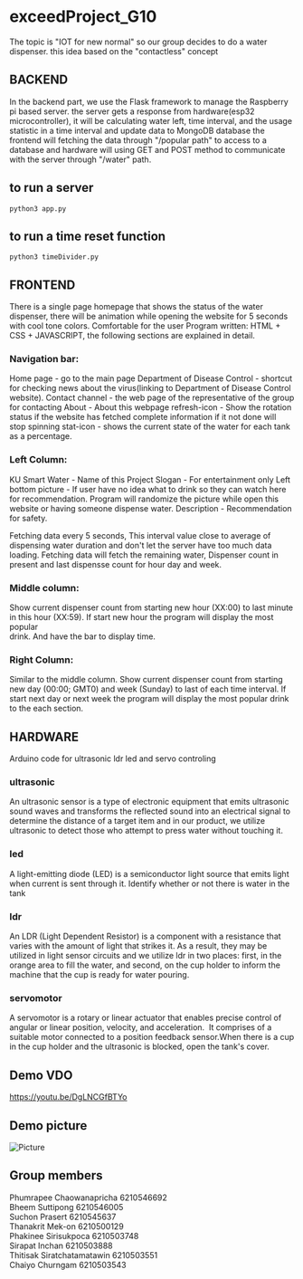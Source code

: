 # exceedProject_G10
The topic is "IOT for new normal" so our group decides to do a water dispenser. this idea based on the "contactless" concept 

## BACKEND
In the backend part, we use the Flask framework to manage the Raspberry pi based server. the server gets a response from hardware(esp32 microcontroller), it will be calculating water left, time interval, and the usage statistic in a time interval and update data to MongoDB database the frontend will fetching the data through "/popular path" to access to a database and hardware will using GET and POST method to communicate with the server through "/water" path.

## to run a server
```shell
python3 app.py 
```
## to run a time reset function
```shell
python3 timeDivider.py
```

## FRONTEND

There is a single page homepage that shows the status of the water dispenser, there will be animation while opening the website for 5 seconds with cool tone colors. Comfortable for the user Program written: HTML + CSS + JAVASCRIPT, the following sections are explained in detail.

### Navigation bar:
Home page - go to the main page
Department of Disease Control - shortcut for checking news about the virus(linking to Department of Disease Control website).
Contact channel - the web page of the representative of the group for contacting
About - About this webpage
refresh-icon - Show the rotation status if the website has fetched complete information if it not done will stop spinning
stat-icon - shows the current state of the water for each tank as a percentage.

### Left Column: 
  KU Smart Water - Name of this Project 
  Slogan - For entertainment only 
  Left bottom picture - If user have no idea what to drink so they can watch here for recommendation. Program will randomize the picture while open this website or having someone dispense water. 
  Description - Recommendation for safety.

Fetching data every 5 seconds, This interval value close to average of dispensing water duration and don't let the server have too much data loading. 
Fetching data will fetch the remaining water, Dispenser count in present and last dispensse count for hour day and week.

### Middle column: 
Show current dispenser count from starting new hour (XX:00) to last minute in this hour (XX:59). If start new hour the program will display the most popular   
drink. And have the bar to display time. 
 
### Right Column: 
Similar to the middle column. Show current dispenser count from starting new day (00:00; GMT0) and week (Sunday) to last of each time interval.
If start next day or next week the program will display the most popular drink to the each section.

## HARDWARE
Arduino code for ultrasonic ldr led and servo controling 

### ultrasonic
An ultrasonic sensor is a type of electronic equipment that emits ultrasonic sound waves and transforms the reflected sound into an electrical signal to determine the distance of a target item and in our product, we utilize ultrasonic to detect those who attempt to press water without touching it.

### led
A light-emitting diode (LED) is a semiconductor light source that emits light when current is sent through it. Identify whether or not there is water in the tank

### ldr
An LDR (Light Dependent Resistor) is a component with a resistance that varies with the amount of light that strikes it. As a result, they may be utilized in light sensor circuits and we utilize ldr in two places: first, in the orange area to fill the water, and second, on the cup holder to inform the machine that the cup is ready for water pouring.

### servomotor
A servomotor is a rotary or linear actuator that enables precise control of angular or linear position, velocity, and acceleration.  It comprises of a suitable motor connected to a position feedback sensor.When there is a cup in the cup holder and the ultrasonic is blocked, open the tank's cover.

## Demo VDO
https://youtu.be/DgLNCGfBTYo

## Demo picture
![Picture](https://github.com/Thanakrit-Mekon/exceedProject_G10/blob/main/g10.jpg?raw=true)

## Group members
Phumrapee Chaowanapricha 6210546692   
Bheem Suttipong 6210546005   
Suchon Prasert 6210545637     
Thanakrit Mek-on 6210500129   
Phakinee Sirisukpoca 6210503748   
Sirapat Inchan 6210503888   
Thitisak Siratchatamatawin 6210503551   
Chaiyo Churngam 6210503543    




